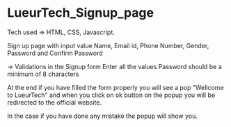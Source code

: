# LueurTech_Signup_page

Tech used => HTML, CSS, Javascript.

Sign up page with input value
Name,
Email id,
Phone Number,
Gender,
Password and
Confirm Password

-> Validations in the Signup form
  Enter all the values
  Password should be a minimum of 8 characters
  
 At the end if you have filled the form properly you will see a pop "Wellcome to LueurTech"  and when you click on ok button on the popup you will be redirected to the official website.

In the case if you have done any mistake the popup will show you.
